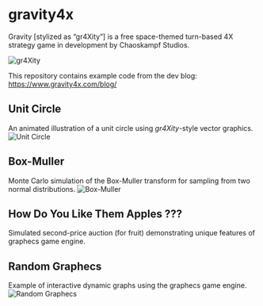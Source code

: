 # gravity4x
Gravity [stylized as “gr4Xity”] is a free space-themed turn-based 4X strategy game in development by Chaoskampf Studios.

![gr4Xity](https://www.gravity4x.com/wp-content/uploads/ara-iuxta.webp)

This repository contains example code from the dev blog:
https://www.gravity4x.com/blog/

## Unit Circle
An animated illustration of a unit circle using *gr4Xity*-style vector graphics.
![Unit Circle](https://www.gravity4x.com/wp-content/uploads/circle.gif)

## Box-Muller
Monte Carlo simulation of the Box-Muller transform for sampling from two normal distributions.
![Box-Muller](https://www.gravity4x.com/wp-content/uploads/box-muller.gif)

## How Do You Like Them Apples ???
Simulated second-price auction (for fruit) demonstrating unique features of graphecs game engine.

## Random Graphecs
Example of interactive dynamic graphs using the graphecs game engine.
![Random Graphecs](https://www.gravity4x.com/wp-content/uploads/random-graphecs.gif)
